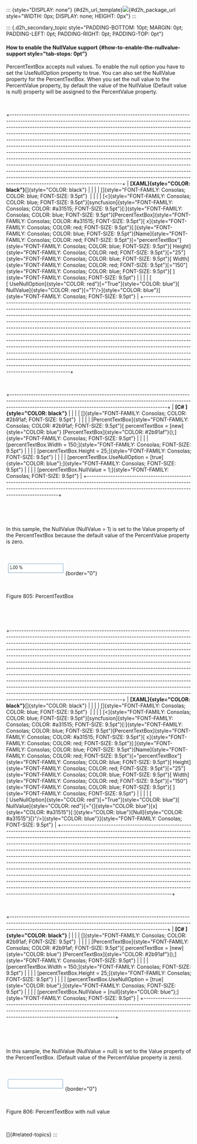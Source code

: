 ::: {style="DISPLAY: none"}
[](ms-xhelp:///?Id=d2h_url_template){#d2h_url_template}![](!package_url!){#d2h_package_url style="WIDTH: 0px; DISPLAY: none; HEIGHT: 0px"}
:::

::: {.d2h_secondary_topic style="PADDING-BOTTOM: 10pt; MARGIN: 0pt; PADDING-LEFT: 0pt; PADDING-RIGHT: 0pt; PADDING-TOP: 0pt"}
#### How to enable the NullValue support {#how-to-enable-the-nullvalue-support style="tab-stops: 0pt"}

PercentTextBox accepts null values. To enable the null option you have to set the UseNullOption property to true. You can also set the NullValue property for the PercentTextBox. When you set the null value to the PercentValue property, by default the value of the NullValue (Default value is null) property will be assigned to the PercentValue property.

 

+-----------------------------------------------------------------------------------------------------------------------------------------------------------------------------------------------------------------------------------------------------------------------------------------------------------------------------------------------------------------------------------------------------------------------------------------------------------------------------------------------------------------------------------------------------------------------------------------------------------------------------------------------------------------------------------------------------------------------------------------------------------------------------------------------------------------------------------------------------------------------------------------------------------------------------------------+
| **[XAML]{style="COLOR: black"}**[]{style="COLOR: black"}                                                                                                                                                                                                                                                                                                                                                                                                                                                                                                                                                                                                                                                                                                                                                                                                                                                                                |
|                                                                                                                                                                                                                                                                                                                                                                                                                                                                                                                                                                                                                                                                                                                                                                                                                                                                                                                                         |
| []{style="FONT-FAMILY: Consolas; COLOR: blue; FONT-SIZE: 9.5pt"}                                                                                                                                                                                                                                                                                                                                                                                                                                                                                                                                                                                                                                                                                                                                                                                                                                                                        |
|                                                                                                                                                                                                                                                                                                                                                                                                                                                                                                                                                                                                                                                                                                                                                                                                                                                                                                                                         |
| [\<]{style="FONT-FAMILY: Consolas; COLOR: blue; FONT-SIZE: 9.5pt"}[syncfusion]{style="FONT-FAMILY: Consolas; COLOR: #a31515; FONT-SIZE: 9.5pt"}[:]{style="FONT-FAMILY: Consolas; COLOR: blue; FONT-SIZE: 9.5pt"}[PercentTextBox]{style="FONT-FAMILY: Consolas; COLOR: #a31515; FONT-SIZE: 9.5pt"}[ x]{style="FONT-FAMILY: Consolas; COLOR: red; FONT-SIZE: 9.5pt"}[:]{style="FONT-FAMILY: Consolas; COLOR: blue; FONT-SIZE: 9.5pt"}[Name]{style="FONT-FAMILY: Consolas; COLOR: red; FONT-SIZE: 9.5pt"}[=\"percentTextBox\"]{style="FONT-FAMILY: Consolas; COLOR: blue; FONT-SIZE: 9.5pt"}[ Height]{style="FONT-FAMILY: Consolas; COLOR: red; FONT-SIZE: 9.5pt"}[=\"25\"]{style="FONT-FAMILY: Consolas; COLOR: blue; FONT-SIZE: 9.5pt"}[ Width]{style="FONT-FAMILY: Consolas; COLOR: red; FONT-SIZE: 9.5pt"}[=\"150\"]{style="FONT-FAMILY: Consolas; COLOR: blue; FONT-SIZE: 9.5pt"}[ ]{style="FONT-FAMILY: Consolas; FONT-SIZE: 9.5pt"} |
|                                                                                                                                                                                                                                                                                                                                                                                                                                                                                                                                                                                                                                                                                                                                                                                                                                                                                                                                         |
| [                          [ UseNullOption]{style="COLOR: red"}[=\"True\"]{style="COLOR: blue"}[ NullValue]{style="COLOR: red"}[=\"1\"/\>]{style="COLOR: blue"}]{style="FONT-FAMILY: Consolas; FONT-SIZE: 9.5pt"}                                                                                                                                                                                                                                                                                                                                                                                                                                                                                                                                                                                                                                                                                                                       |
+-----------------------------------------------------------------------------------------------------------------------------------------------------------------------------------------------------------------------------------------------------------------------------------------------------------------------------------------------------------------------------------------------------------------------------------------------------------------------------------------------------------------------------------------------------------------------------------------------------------------------------------------------------------------------------------------------------------------------------------------------------------------------------------------------------------------------------------------------------------------------------------------------------------------------------------------+

 

+------------------------------------------------------------------------------------------------------------------------------------------------------------------------------------------------------------------------------+
| **[C# ]{style="COLOR: black"}**                                                                                                                                                                                              |
|                                                                                                                                                                                                                              |
| []{style="FONT-FAMILY: Consolas; COLOR: #2b91af; FONT-SIZE: 9.5pt"}                                                                                                                                                          |
|                                                                                                                                                                                                                              |
| [PercentTextBox]{style="FONT-FAMILY: Consolas; COLOR: #2b91af; FONT-SIZE: 9.5pt"}[ percentTextBox = [new]{style="COLOR: blue"} [PercentTextBox]{style="COLOR: #2b91af"}();]{style="FONT-FAMILY: Consolas; FONT-SIZE: 9.5pt"} |
|                                                                                                                                                                                                                              |
| [percentTextBox.Width = 150;]{style="FONT-FAMILY: Consolas; FONT-SIZE: 9.5pt"}                                                                                                                                               |
|                                                                                                                                                                                                                              |
| [percentTextBox.Height = 25;]{style="FONT-FAMILY: Consolas; FONT-SIZE: 9.5pt"}                                                                                                                                               |
|                                                                                                                                                                                                                              |
| [percentTextBox.UseNullOption = [true]{style="COLOR: blue"};]{style="FONT-FAMILY: Consolas; FONT-SIZE: 9.5pt"}                                                                                                               |
|                                                                                                                                                                                                                              |
| [percentTextBox.NullValue = 1;]{style="FONT-FAMILY: Consolas; FONT-SIZE: 9.5pt"}                                                                                                                                             |
+------------------------------------------------------------------------------------------------------------------------------------------------------------------------------------------------------------------------------+

 

 

In this sample, the NullValue (NullValue = 1) is set to the Value property of the PercentTextBox because the default value of the PercentValue property is zero.

 

![](ImagesExt/image30_685.png){border="0"}

 

Figure 805: PercentTextBox

 

 

+-----------------------------------------------------------------------------------------------------------------------------------------------------------------------------------------------------------------------------------------------------------------------------------------------------------------------------------------------------------------------------------------------------------------------------------------------------------------------------------------------------------------------------------------------------------------------------------------------------------------------------------------------------------------------------------------------------------------------------------------------------------------------------------------------------------------------------------------------------------------------------------------------------------------------------------------+
| **[XAML]{style="COLOR: black"}**[]{style="COLOR: black"}                                                                                                                                                                                                                                                                                                                                                                                                                                                                                                                                                                                                                                                                                                                                                                                                                                                                                |
|                                                                                                                                                                                                                                                                                                                                                                                                                                                                                                                                                                                                                                                                                                                                                                                                                                                                                                                                         |
| []{style="FONT-FAMILY: Consolas; COLOR: blue; FONT-SIZE: 9.5pt"}                                                                                                                                                                                                                                                                                                                                                                                                                                                                                                                                                                                                                                                                                                                                                                                                                                                                        |
|                                                                                                                                                                                                                                                                                                                                                                                                                                                                                                                                                                                                                                                                                                                                                                                                                                                                                                                                         |
| [\<]{style="FONT-FAMILY: Consolas; COLOR: blue; FONT-SIZE: 9.5pt"}[syncfusion]{style="FONT-FAMILY: Consolas; COLOR: #a31515; FONT-SIZE: 9.5pt"}[:]{style="FONT-FAMILY: Consolas; COLOR: blue; FONT-SIZE: 9.5pt"}[PercentTextBox]{style="FONT-FAMILY: Consolas; COLOR: #a31515; FONT-SIZE: 9.5pt"}[ x]{style="FONT-FAMILY: Consolas; COLOR: red; FONT-SIZE: 9.5pt"}[:]{style="FONT-FAMILY: Consolas; COLOR: blue; FONT-SIZE: 9.5pt"}[Name]{style="FONT-FAMILY: Consolas; COLOR: red; FONT-SIZE: 9.5pt"}[=\"percentTextBox\"]{style="FONT-FAMILY: Consolas; COLOR: blue; FONT-SIZE: 9.5pt"}[ Height]{style="FONT-FAMILY: Consolas; COLOR: red; FONT-SIZE: 9.5pt"}[=\"25\"]{style="FONT-FAMILY: Consolas; COLOR: blue; FONT-SIZE: 9.5pt"}[ Width]{style="FONT-FAMILY: Consolas; COLOR: red; FONT-SIZE: 9.5pt"}[=\"150\"]{style="FONT-FAMILY: Consolas; COLOR: blue; FONT-SIZE: 9.5pt"}[ ]{style="FONT-FAMILY: Consolas; FONT-SIZE: 9.5pt"} |
|                                                                                                                                                                                                                                                                                                                                                                                                                                                                                                                                                                                                                                                                                                                                                                                                                                                                                                                                         |
| [                          [ UseNullOption]{style="COLOR: red"}[=\"True\"]{style="COLOR: blue"}[ NullValue]{style="COLOR: red"}[=\"{]{style="COLOR: blue"}[x]{style="COLOR: #a31515"}[:]{style="COLOR: blue"}[Null]{style="COLOR: #a31515"}[}\"/\>]{style="COLOR: blue"}]{style="FONT-FAMILY: Consolas; FONT-SIZE: 9.5pt"}                                                                                                                                                                                                                                                                                                                                                                                                                                                                                                                                                                                                              |
+-----------------------------------------------------------------------------------------------------------------------------------------------------------------------------------------------------------------------------------------------------------------------------------------------------------------------------------------------------------------------------------------------------------------------------------------------------------------------------------------------------------------------------------------------------------------------------------------------------------------------------------------------------------------------------------------------------------------------------------------------------------------------------------------------------------------------------------------------------------------------------------------------------------------------------------------+

 

+------------------------------------------------------------------------------------------------------------------------------------------------------------------------------------------------------------------------------+
| **[C# ]{style="COLOR: black"}**                                                                                                                                                                                              |
|                                                                                                                                                                                                                              |
| []{style="FONT-FAMILY: Consolas; COLOR: #2b91af; FONT-SIZE: 9.5pt"}                                                                                                                                                          |
|                                                                                                                                                                                                                              |
| [PercentTextBox]{style="FONT-FAMILY: Consolas; COLOR: #2b91af; FONT-SIZE: 9.5pt"}[ percentTextBox = [new]{style="COLOR: blue"} [PercentTextBox]{style="COLOR: #2b91af"}();]{style="FONT-FAMILY: Consolas; FONT-SIZE: 9.5pt"} |
|                                                                                                                                                                                                                              |
| [percentTextBox.Width = 150;]{style="FONT-FAMILY: Consolas; FONT-SIZE: 9.5pt"}                                                                                                                                               |
|                                                                                                                                                                                                                              |
| [percentTextBox.Height = 25;]{style="FONT-FAMILY: Consolas; FONT-SIZE: 9.5pt"}                                                                                                                                               |
|                                                                                                                                                                                                                              |
| [percentTextBox.UseNullOption = [true]{style="COLOR: blue"};]{style="FONT-FAMILY: Consolas; FONT-SIZE: 9.5pt"}                                                                                                               |
|                                                                                                                                                                                                                              |
| [percentTextBox.NullValue = [null]{style="COLOR: blue"};]{style="FONT-FAMILY: Consolas; FONT-SIZE: 9.5pt"}                                                                                                                   |
+------------------------------------------------------------------------------------------------------------------------------------------------------------------------------------------------------------------------------+

 

 

In this sample, the NullValue (NullValue = null) is set to the Value property of the PercentTextBox. (Default value of the PercentValue property is zero).

 

![](ImagesExt/image30_686.png){border="0"}

 

Figure 806: PercentTextBox with null value

 

[]{#related-topics}
:::
